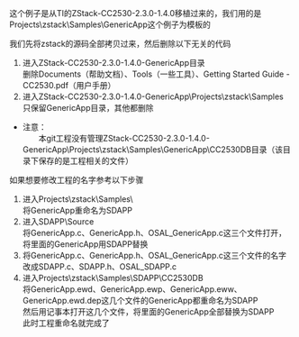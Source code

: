 这个例子是从TI的ZStack-CC2530-2.3.0-1.4.0移植过来的，我们用的是Projects\zstack\Samples\GenericApp这个例子为模板的  
  
我们先将zstack的源码全部拷贝过来，然后删除以下无关的代码  
1. 进入ZStack-CC2530-2.3.0-1.4.0-GenericApp目录  
	删除Documents（帮助文档）、Tools（一些工具）、Getting Started Guide - CC2530.pdf（用户手册）  
2. 进入ZStack-CC2530-2.3.0-1.4.0-GenericApp\Projects\zstack\Samples  
	只保留GenericApp目录，其他都删除  
	   
- 注意：   
&emsp;&emsp;本git工程没有管理ZStack-CC2530-2.3.0-1.4.0-GenericApp\Projects\zstack\Samples\GenericApp\CC2530DB目录（该目录下保存的是工程相关的文件）  
  
如果想要修改工程的名字参考以下步骤	   
1. 进入Projects\zstack\Samples\  
   将GenericApp重命名为SDAPP  
2. 进入SDAPP\Source  
   将GenericApp.c、GenericApp.h、OSAL_GenericApp.c这三个文件打开，将里面的GenericApp用SDAPP替换  
3. 将GenericApp.c、GenericApp.h、OSAL_GenericApp.c这三个文件的名字改成SDAPP.c、SDAPP.h、OSAL_SDAPP.c  
4. 进入Projects\zstack\Samples\SDAPP\CC2530DB  
   将GenericApp.ewd、GenericApp.ewp、GenericApp.eww、GenericApp.ewd.dep这几个文件的GenericApp都重命名为SDAPP  
   然后用记事本打开这几个文件，将里面的GenericApp全部替换为SDAPP  
   此时工程重命名就完成了  